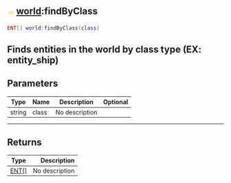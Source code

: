 ## ![shared](.gitbook/assets/shared.png) [world](./home/world):findByClass

```lua
ENT[] world:findByClass(class)
```

Finds entities in the world by class type (EX: entity_ship)
------
## Parameters

| Type   | Name | Description | Optional |
| ------ | ---- | ----------- | -------: |
| string | class | No description |  |

------
## Returns

| Type   | Description |
| ------ | ----------: |
| [ENT[]](./home/ENT[]) | No description |


